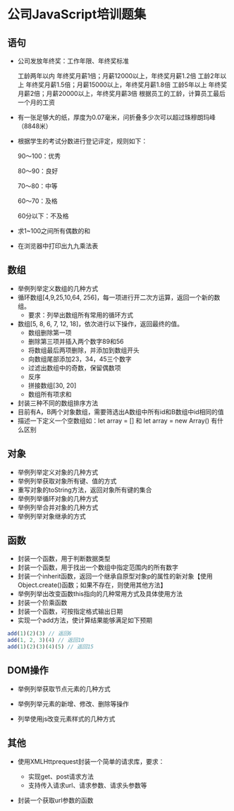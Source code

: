 # 公司JavaScript培训题集

## 语句

- 公司发放年终奖：工作年限、年终奖标准

  工龄两年以内 年终奖月薪1倍；月薪12000以上，年终奖月薪1.2倍
  工龄2年以上 年终奖月薪1.5倍；月薪15000以上，年终奖月薪1.8倍
  工龄5年以上 年终奖月薪2倍；月薪20000以上，年终奖月薪3倍
  根据员工的工龄，计算员工最后一个月的工资

- 有一张足够大的纸，厚度为0.07毫米，问折叠多少次可以超过珠穆朗玛峰（8848米）

- 根据学生的考试分数进行登记评定，规则如下：

  90～100：优秀

  80～90：良好

  70～80：中等

  60～70：及格

  60分以下：不及格

- 求1~100之间所有偶数的和

- 在浏览器中打印出九九乘法表

## 数组

  - 举例列举定义数组的几种方式
  - 循环数组[4,9,25,10,64, 256]，每一项进行开二次方运算，返回一个新的数组。
      - 要求：列举出数组所有常用的循环方式
  - 数组[5, 8, 6, 7, 12, 18]，依次进行以下操作，返回最终的值。
      - 数组删除第一项
      - 删除第三项并插入两个数字89和56
      - 将数组最后两项删除，并添加到数组开头
      - 向数组尾部添加23，34，45三个数字
      - 过滤出数组中的奇数，保留偶数项
      - 反序
      - 拼接数组[30, 20]
      - 数组所有项求和
  - 封装三种不同的数组排序方法
  - 目前有A，B两个对象数组，需要筛选出A数组中所有id和B数组中id相同的值
  - 描述一下定义一个空数组如：let array = [] 和 let array = new Array() 有什么区别

## 对象

- 举例列举定义对象的几种方式
- 举例列举获取对象所有键、值的方式
- 重写对象的toString方法，返回对象所有键的集合
- 举例列举循环对象的几种方式
- 举例列举合并对象的几种方式
- 举例列举对象继承的方式

## 函数

- 封装一个函数，用于判断数据类型
- 封装一个函数，用于找出一个数组中指定范围内的所有数字
- 封装一个inherit函数，返回一个继承自原型对象p的属性的新对象【使用Object.create()函数；如果不存在，则使用其他方法】
- 举例列举出改变函数this指向的几种常用方式及具体使用方法
- 封装一个阶乘函数
- 封装一个函数，可按指定格式输出日期
- 实现一个add方法，使计算结果能够满足如下预期

```javascript
add(1)(2)(3) // 返回6
add(1, 2, 3)(4) // 返回10
add(1)(2)(3)(4)(5) // 返回15
```

## DOM操作

- 举例列举获取节点元素的几种方式
- 举例列举元素的新增、修改、删除等操作

- 列举使用js改变元素样式的几种方式

## 其他

- 使用XMLHttprequest封装一个简单的请求库，要求：
  - 实现get、post请求方法
  - 支持传入请求url、请求参数、请求头参数等

- 封装一个获取url参数的函数

